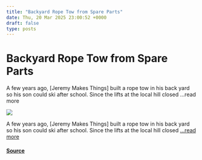```yaml
---
title: "Backyard Rope Tow from Spare Parts"
date: Thu, 20 Mar 2025 23:00:52 +0000
draft: false
type: posts
---
```

# Backyard Rope Tow from Spare Parts





A few years ago, [Jeremy Makes Things] built a rope tow in his back yard so his son could ski after school. Since the lifts at the local hill closed &#8230;read more

![](https://hackaday.com/wp-content/uploads/2025/03/rope-tow-main.png?w=800)

A few years ago, \[Jeremy Makes Things\] built a rope tow in his back yard so his son could ski after school. Since the lifts at the local hill closed […read more](https://hackaday.com/2025/03/20/backyard-rope-tow-from-spare-parts/)

#### [Source](https://hackaday.com/2025/03/20/backyard-rope-tow-from-spare-parts/)

